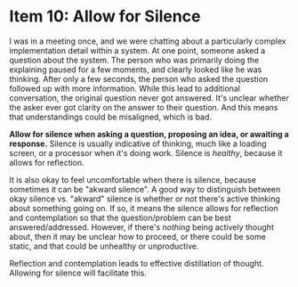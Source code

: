 # Item 10: Allow for Silence

I was in a meeting once, and we were chatting about a particularly complex
implementation detail within a system. At one point, someone asked a question
about the system. The person who was primarily doing the explaining paused for a
few moments, and clearly looked like he was thinking. After only a few seconds,
the person who asked the question followed up with more information. While this
lead to additional conversation, the original question never got answered. It's
unclear whether the asker ever got clarity on the answer to their question. And
this means that understandings could be misaligned, which is bad.

**Allow for silence when asking a question, proposing an idea, or awaiting a
response.** Silence is usually indicative of thinking, much like a loading
screen, or a processor when it's doing work. Silence is _healthy_, because it
allows for reflection.

It is also okay to feel uncomfortable when there is silence, because sometimes
it can be "akward silence". A good way to distinguish between okay silence vs.
"akward" silence is whether or not there's active thinking about something going
on. If so, it means the silence allows for reflection and contemplation so that
the question/problem can be best answered/addressed. However, if there's
_nothing_ being actively thought about, then it may be unclear how to proceed,
or there could be some static, and that could be unhealthy or unproductive.

Reflection and contemplation leads to effective distillation of thought.
Allowing for silence will facilitate this.
